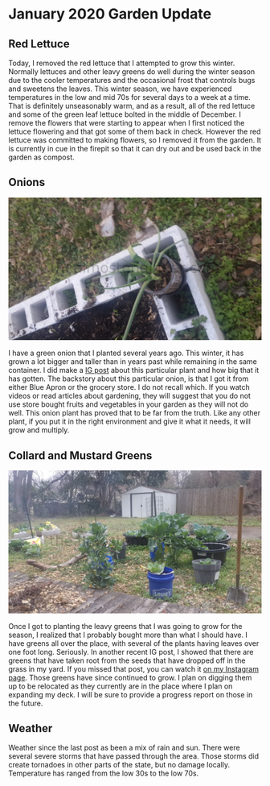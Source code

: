 # January 2020 Garden Update

## Red Lettuce

Today, I removed the red lettuce that I attempted to grow this winter. Normally
lettuces and other leavy greens do well during the winter season due to the cooler 
temperatures and the occasional frost that controls bugs and sweetens the leaves. 
This winter season, we have experienced temperatures in the low and mid 70s for 
several days to a week at a time. That is definitely unseasonably warm, and as a 
result, all of the red lettuce and some of the green leaf lettuce bolted in 
the middle of December. I remove the flowers that were starting to appear when 
I first noticed the lettuce flowering and that got some of them back in check. 
However the red lettuce was committed to making flowers, so I removed it from the 
garden. It is currently in cue in the firepit so that it can dry out and be 
used back in the garden as compost. 

## Onions

![2020.01.25-garden-onions.jpg](/images/2020.01.25-garden-onions.jpg)

I have a green onion that I planted several years ago. This winter, it has grown
a lot bigger and taller than in years past while remaining in the same container. 
I did make a 
<a href="https://www.instagram.com/p/B7wnSqOBjui/?utm_source=ig_web_copy_link" 
target="_blank">IG post</a> about this particular plant and how big that it 
has gotten. The backstory about this particular onion, is that I got it from 
either Blue Apron or the grocery store. I do not recall which. If you watch videos
or read articles about gardening, they will suggest that you do not use store 
bought fruits and vegetables in your garden as they will not do well. This onion
plant has proved that to be far from the truth. Like any other plant, if you 
put it in the right environment and give it what it needs, it will grow and 
multiply. 

## Collard and Mustard Greens 

![2020.01.25-garden-greens.jpg](/images/2020.01.25-garden-greens.jpg)

Once I got to planting the leavy greens that I was going to grow for the season, 
I realized that I probably bought more than what I should have. I have greens 
all over the place, with several of the plants having leaves over one foot long. 
Seriously. In another recent IG post, I showed that there are greens that have 
taken root from the seeds that have dropped off in the grass in my yard. If you 
missed that post, you can watch it 
<a href="https://www.instagram.com/p/B6qG9MwhRSY/?utm_source=ig_web_copy_link"
 target="_blank">on my Instagram page</a>. Those greens have since continued 
to grow. I plan on digging them up to be relocated as they currently are in 
the place where I plan on expanding my deck. I will be sure to provide 
a progress report on those in the future.

## Weather 

Weather since the last post as been a mix of rain and sun. There were several 
severe storms that have passed through the area. Those storms did create
tornadoes in other parts of the state, but no damage locally. Temperature 
has ranged from the low 30s to the low 70s.

